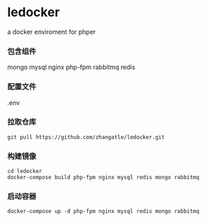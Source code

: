 # ledocker
a docker enviroment for phper

### 包含组件
mongo
mysql
nginx
php-fpm
rabbitmq
redis

### 配置文件
.env

### 拉取仓库
```
git pull https://github.com/zhangatle/ledocker.git
```

### 构建镜像
```
cd ledocker
docker-compose build php-fpm nginx mysql redis mongo rabbitmq
```

### 启动容器
```
docker-compose up -d php-fpm nginx mysql redis mongo rabbitmq
```
